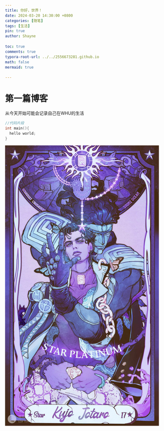 ```yaml
---
title: 你好，世界！
date: 2024-03-20 14:30:00 +0800
categories: [随笔]
tags: [生活]
pin: true
author: Shayne

toc: true
comments: true
typora-root-url: ../../2556673281.github.io
math: false
mermaid: true

---
```


# 第一篇博客


从今天开始可能会记录自己在WHU的生活
```c++
//代码片段
int main(){
  hello world;
}
```



![jotaro](/assets/blog_res/2024-03-20-hello-world.assets/jotaro.jpg)